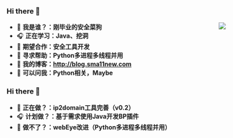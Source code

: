 ### Hi there 👋             
- 🌱 **我是谁？：刚毕业的安全菜狗**   <img align="right" src="https://github-readme-stats.vercel.app/api?username=Sma11New&show_icons=true&theme=radical">
- 🎧 **正在学习：Java、挖洞**
- 👯 **期望合作：安全工具开发**  
- 🤔 **寻求帮助：Python多进程多线程并用**
- 🍔 **我的博客：http://blog.sma11new.com**
- 💬 **可以问我：Python相关，Maybe**
### Hi there 👋
- 🌱 **正在做？：ip2domain工具完善（v0.2）**
- 🎧 **计划做？：基于需求使用Java开发BP插件**
- 🤔 **做不了？：webEye改进（Python多进程多线程并用）**
